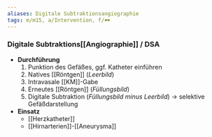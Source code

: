 ```yaml
---
aliases: Digitale Subtraktionsangiographie
tags: m/m15, a/Intervention, f/🕶️
---
```

### Digitale Subtraktions[[Angiographie]] / DSA
- **Durchführung**
	1. Punktion des Gefäßes, ggf. Katheter einführen
	2. Natives [[Röntgen]] (*Leerbild*)
	3. Intravasale [[KM]]-Gabe
	4. Erneutes [[Röntgen]] (*Füllungsbild*)
	5. Digitale Subtraktion (*Füllungsbild minus Leerbild*) → selektive Gefäßdarstellung
- **Einsatz**
	- [[Herzkatheter]]
	- [[Hirnarterien]]-[[Aneurysma]]